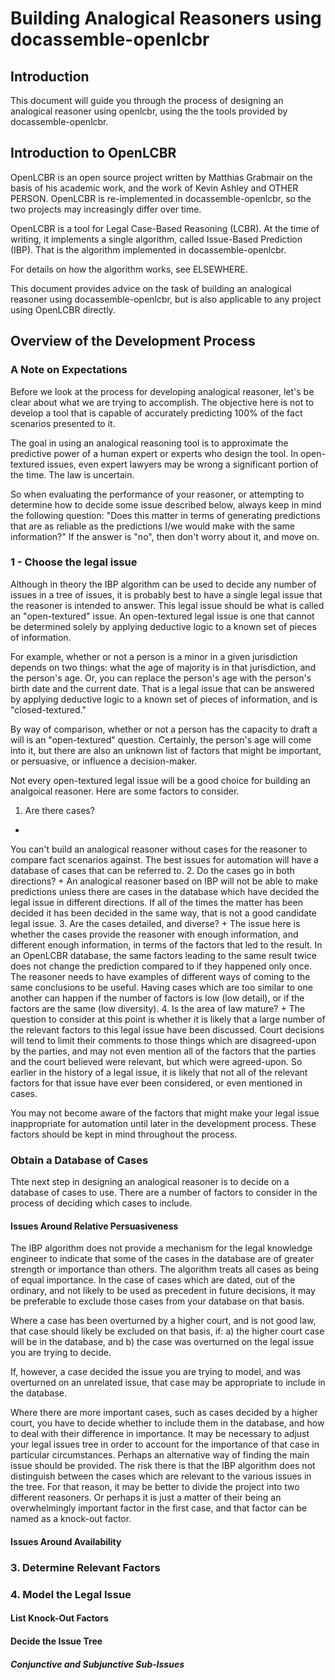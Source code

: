 # Building Analogical Reasoners using docassemble-openlcbr

## Introduction

This document will guide you through the process of designing an analogical reasoner using openlcbr, using the the tools
provided by docassemble-openlcbr.

## Introduction to OpenLCBR

OpenLCBR is an open source project written by Matthias Grabmair on the basis of his academic work, and the work of Kevin Ashley and
OTHER PERSON.  OpenLCBR is re-implemented in docassemble-openlcbr, so the two projects may increasingly differ over time.

OpenLCBR is a tool for Legal Case-Based Reasoning (LCBR). At the time of writing, it implements a single algorithm, called Issue-Based
Prediction (IBP).  That is the algorithm implemented in docassemble-openlcbr.

For details on how the algorithm works, see ELSEWHERE.

This document provides advice on the task of building an analogical reasoner using docassemble-openlcbr, but is also applicable to any
project using OpenLCBR directly.

## Overview of the Development Process

### A Note on Expectations

Before we look at the process for developing analogical reasoner, let's be clear about what we are trying to accomplish. The objective
here is not to develop a tool that is capable of accurately predicting 100% of the fact scenarios presented to it.

The goal in using an analogical reasoning tool is to approximate the predictive power of a human expert or experts who design the tool.
In open-textured issues, even expert lawyers may be wrong a significant portion of the time. The law is uncertain.

So when evaluating the performance of your reasoner, or attempting to determine how to decide some issue described below, always keep
in mind the following question: "Does this matter in terms of generating predictions that are as reliable as the predictions I/we would
make with the same information?" If the answer is "no", then don't worry about it, and move on.

### 1 - Choose the legal issue

Although in theory the IBP algorithm can be used to decide any number of issues in a tree of issues, it is probably best to have
a single legal issue that the reasoner is intended to answer.  This legal issue should be what is called an "open-textured" issue.
An open-textured legal issue is one that cannot be determined solely by applying deductive logic to a known set of pieces of information.

For example, whether or not a person is a minor in a given jurisdiction depends on two things: what the age of majority is in that jurisdiction,
and the person's age.  Or, you can replace the person's age with the person's birth date and the current date. That is a legal issue that
can be answered by applying deductive logic to a known set of pieces of information, and is "closed-textured."

By way of comparison, whether or not a person has the capacity to draft a will is an "open-textured" question. Certainly, the person's
age will come into it, but there are also an unknown list of factors that might be important, or persuasive, or influence a decision-maker.

Not every open-textured legal issue will be a good choice for building an analgoical reasoner.  Here are some factors to consider.

1. Are there cases?
+
You can't build an analogical reasoner without cases for the reasoner to compare fact scenarios against. The best issues for automation
will have a database of cases that can be referred to.
2. Do the cases go in both directions?
+
An analogical reasoner based on IBP will not be able to make predictions unless there are cases in the database which have decided
the legal issue in different directions. If all of the times the matter has been decided it has been decided in the same way, that is not
a good candidate legal issue.
3. Are the cases detailed, and diverse?
+
The issue here is whether the cases provide the reasoner with enough information, and different enough information, in terms of the factors that led to the result.
In an OpenLCBR database, the same factors leading to the same result twice does not change the prediction compared to if they
happened only once.  The reasoner needs to have examples of different ways of coming to the same conclusions to be useful. Having cases
which are too similar to one another can happen if the number of factors is low (low detail), or if the factors are the same (low
diversity).
4. Is the area of law mature?
+
The question to consider at this point is whether it is likely that a large number of the relevant factors to this legal issue have
been discussed.  Court decisions will tend to limit their comments to those things which are disagreed-upon by the parties, and may
not even mention all of the factors that the parties and the court believed were relevant, but which were agreed-upon. So earlier
in the history of a legal issue, it is likely that not all of the relevant factors for that issue have ever been considered, or even
mentioned in cases.

You may not become aware of the factors that might make your legal issue inappropriate for automation until later in the
development process. These factors should be kept in mind throughout the process.

### Obtain a Database of Cases

Thte next step in designing an analogical reasoner is to decide on a database of cases to use.  There are a number of factors to
consider in the process of deciding which cases to include.

#### Issues Around Relative Persuasiveness
The IBP algorithm does not provide a mechanism for the legal knowledge engineer to indicate that some of the cases in the database
are of greater strength or importance than others.  The algorithm treats all cases as being of equal importance.  In the case of
cases which are dated, out of the ordinary, and not likely to be used as precedent in future decisions, it may be preferable to exclude
those cases from your database on that basis.

Where a case has been overturned by a higher court, and is not good law, that case should likely be excluded on that basis, if:
a) the higher court case will be in the database, and
b) the case was overturned on the legal issue you are trying to decide.

If, however, a case decided the issue you are trying to model, and was overturned on an unrelated issue, that case may be appropriate
to include in the database.

Where there are more important cases, such as cases decided by a higher court, you have to decide whether to include them in the
database, and how to deal with their difference in importance. It may be necessary to adjust your legal issues tree in order to account
for the importance of that case in particular circumstances. Perhaps an alternative way of finding the main issue should be provided.
The risk there is that the IBP algorithm does not distinguish between the cases which are relevant to the various issues in the tree.
For that reason, it may be better to divide the project into two different reasoners.  Or perhaps it is just a matter of their being
an overwhelmingly important factor in the first case, and that factor can be named as a knock-out factor.

#### Issues Around Availability

### 3. Determine Relevant Factors

### 4. Model the Legal Issue

#### List Knock-Out Factors

#### Decide the Issue Tree

##### Conjunctive and Subjunctive Sub-Issues



